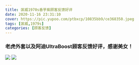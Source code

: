 ```yaml
---
title: 匡威1970s香芋紫顾客反馈好评
date: 2020-11-16 23:31:10
cover: https://pic.yupoo.com/ptbxcp/10835bb9/ce368350.jpeg
tags: [匡威,1979s]
categories: [顾客反馈]
---
```


### 老虎外套以及阿迪UltraBoost顾客反馈好评，感谢美女！
![](https://pic.yupoo.com/ptbxcp/fe23cddf/e7b00bbb.jpeg)
![](https://pic.yupoo.com/ptbxcp/10835bb9/ce368350.jpeg)
